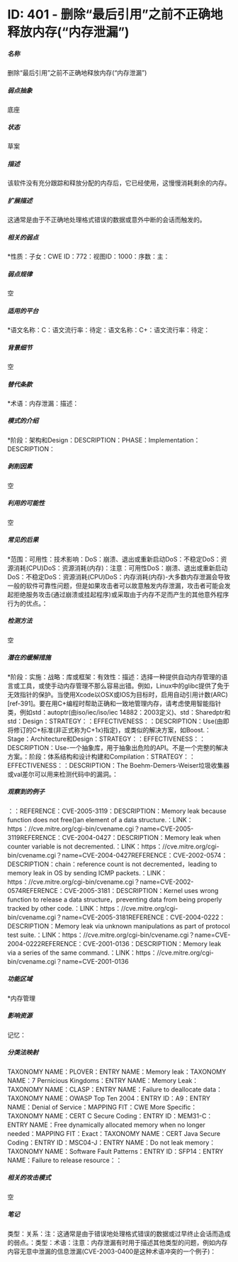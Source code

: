 # ID: 401 - 删除“最后引用”之前不正确地释放内存(“内存泄漏”)
<h5>名称</h5>删除“最后引用”之前不正确地释放内存(“内存泄漏”)
<h5>弱点抽象</h5>底座
<h5>状态</h5>草案
<h5>描述</h5>该软件没有充分跟踪和释放分配的内存后，它已经使用，这慢慢消耗剩余的内存。
<h5>扩展描述</h5>这通常是由于不正确地处理格式错误的数据或意外中断的会话而触发的。
<h5>相关的弱点</h5>*性质：子女：CWE ID：772：视图ID：1000：序数：主：
<h5>弱点规律</h5>空
<h5>适用的平台</h5>*语文名称：C：语文流行率：待定：语文名称：C+：语文流行率：待定：
<h5>背景细节</h5>空
<h5>替代条款</h5>*术语：内存泄漏：描述：
<h5>模式的介绍</h5>*阶段：架构和Design：DESCRIPTION：PHASE：Implementation：DESCRIPTION：
<h5>剥削因素</h5>空
<h5>利用的可能性</h5>空
<h5>常见的后果</h5>*范围：可用性：技术影响：DoS：崩溃、退出或重新启动DoS：不稳定DoS：资源消耗(CPU)DoS：资源消耗(内存)：注意：可用性DoS：崩溃、退出或重新启动DoS：不稳定DoS：资源消耗(CPU)DoS：内存消耗(内存)-大多数内存泄漏会导致一般的软件可靠性问题，但是如果攻击者可以故意触发内存泄漏，攻击者可能会发起拒绝服务攻击(通过崩溃或挂起程序)或采取由于内存不足而产生的其他意外程序行为的优点。：
<h5>检测方法</h5>空
<h5>潜在的缓解措施</h5>*阶段：实施：战略：库或框架：有效性：描述：选择一种提供自动内存管理的语言或工具，或使手动内存管理不那么容易出错。例如，Linux中的glibc提供了免于无效指针的保护。当使用Xcode以OSX或IOS为目标时，启用自动引用计数(ARC)[ref-391]。要在用C+编程时帮助正确和一致地管理内存，请考虑使用智能指针类，例如std：autoptr(由iso/iec/iso/iec 14882：2003定义)、std：Sharedptr和std：Design：STRATEGY：：EFFECTIVENESS：：DESCRIPTION：Use(由即将修订的C+标准(非正式称为C+1x)指定)，或类似的解决方案，如Boost.：Stage：Architecture和Design：STRATEGY：：EFFECTIVENESS：：DESCRIPTION：Use-一个抽象库，用于抽象出危险的API。不是一个完整的解决方案。：阶段：体系结构和设计构建和Compilation：STRATEGY：：EFFECTIVENESS：：DESCRIPTION：The Boehm-Demers-Weiser垃圾收集器或val差尔可以用来检测代码中的漏洞。：
<h5>观察到的例子</h5>：：REFERENCE：CVE-2005-3119：DESCRIPTION：Memory leak because function does not free()an element of a data structure.：LINK：https：//cve.mitre.org/cgi-bin/cvename.cgi？name=CVE-2005-3119REFERENCE：CVE-2004-0427：DESCRIPTION：Memory leak when counter variable is not decremented.：LINK：https：//cve.mitre.org/cgi-bin/cvename.cgi？name=CVE-2004-0427REFERENCE：CVE-2002-0574：DESCRIPTION：chain：reference count is not decremented，leading to memory leak in OS by sending ICMP packets.：LINK：https：//cve.mitre.org/cgi-bin/cvename.cgi？name=CVE-2002-0574REFERENCE：CVE-2005-3181：DESCRIPTION：Kernel uses wrong function to release a data structure，preventing data from being properly tracked by other code.：LINK：https：//cve.mitre.org/cgi-bin/cvename.cgi？name=CVE-2005-3181REFERENCE：CVE-2004-0222：DESCRIPTION：Memory leak via unknown manipulations as part of protocol test suite.：LINK：https：//cve.mitre.org/cgi-bin/cvename.cgi？name=CVE-2004-0222REFERENCE：CVE-2001-0136：DESCRIPTION：Memory leak via a series of the same command.：LINK：https：//cve.mitre.org/cgi-bin/cvename.cgi？name=CVE-2001-0136
<h5>功能区域</h5>*内存管理
<h5>影响资源</h5>记忆：
<h5>分类法映射</h5>TAXONOMY NAME：PLOVER：ENTRY NAME：Memory leak：TAXONOMY NAME：7 Pernicious Kingdoms：ENTRY NAME：Memory Leak：TAXONOMY NAME：CLASP：ENTRY NAME：Failure to deallocate data：TAXONOMY NAME：OWASP Top Ten 2004：ENTRY ID：A9：ENTRY NAME：Denial of Service：MAPPING FIT：CWE More Specific：TAXONOMY NAME：CERT C Secure Coding：ENTRY ID：MEM31-C：ENTRY NAME：Free dynamically allocated memory when no longer needed：MAPPING FIT：Exact：TAXONOMY NAME：CERT Java Secure Coding：ENTRY ID：MSC04-J：ENTRY NAME：Do not leak memory：TAXONOMY NAME：Software Fault Patterns：ENTRY ID：SFP14：ENTRY NAME：Failure to release resource：：
<h5>相关的攻击模式</h5>空
<h5>笔记</h5>类型：关系：注：这通常是由于错误地处理格式错误的数据或过早终止会话而造成的弱点。：类型：术语：注意：内存泄漏有时用于描述其他类型的问题，例如内存内容无意中泄漏的信息泄漏(CVE-2003-0400是这种术语冲突的一个例子)：

